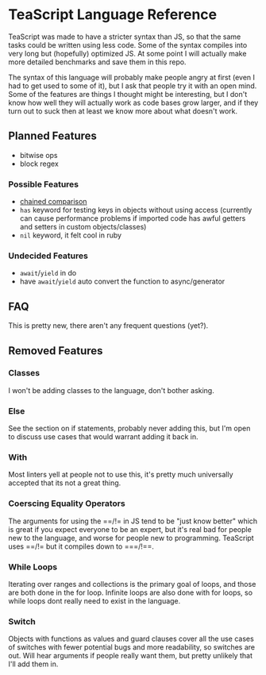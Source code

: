 # TeaScript Language Reference

TeaScript was made to have a stricter syntax than JS, so that the same tasks
could be written using less code. Some of the syntax compiles into very long
but (hopefully) optimized JS. At some point I will actually make more detailed
benchmarks and save them in this repo.

The syntax of this language will probably make people angry at first (even I
had to get used to some of it), but I ask that people try it with an open mind.
Some of the features are things I thought might be interesting, but I don't
know how well they will actually work as code bases grow larger, and if they
turn out to suck then at least we know more about what doesn't work.

## Planned Features
- bitwise ops
- block regex

### Possible Features
- [chained comparison](https://coffeescript.org/#comparisons)
- `has` keyword for testing keys in objects without using access
    (currently can cause performance problems if imported code has awful getters
    and setters in custom objects/classes)
- `nil` keyword, it felt cool in ruby

### Undecided Features
- `await`/`yield` in do
- have `await`/`yield` auto convert the function to async/generator

## FAQ
This is pretty new, there aren't any frequent questions (yet?).

## Removed Features

### Classes
I won't be adding classes to the language, don't bother asking.

### Else
See the section on if statements, probably never adding this, but I'm open to
discuss use cases that would warrant adding it back in.

### With
Most linters yell at people not to use this, it's pretty much universally
accepted that its not a great thing.

### Coerscing Equality Operators
The arguments for using the ==/!= in JS tend to be "just know better" which
is great if you expect everyone to be an expert, but it's real bad for people
new to the language, and worse for people new to programming.
TeaScript uses ==/!= but it compiles down to ===/!==.

### While Loops
Iterating over ranges and collections is the primary goal of loops, and those
are both done in the for loop. Infinite loops are also done with for loops, so
while loops dont really need to exist in the language.

### Switch
Objects with functions as values and guard clauses cover all the use cases of
switches with fewer potential bugs and more readability, so switches are out.
Will hear arguments if people really want them, but pretty unlikely that I'll
add them in.
